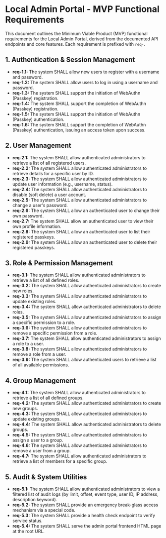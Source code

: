 # Local Admin Portal - MVP Functional Requirements

This document outlines the Minimum Viable Product (MVP) functional requirements for the Local Admin Portal, derived from the documented API endpoints and core features. Each requirement is prefixed with `req-`.

## 1. Authentication & Session Management

*   **req-1.1:** The system SHALL allow new users to register with a username and password.
*   **req-1.2:** The system SHALL allow users to log in using a username and password.
*   **req-1.3:** The system SHALL support the initiation of WebAuthn (Passkey) registration.
*   **req-1.4:** The system SHALL support the completion of WebAuthn (Passkey) registration.
*   **req-1.5:** The system SHALL support the initiation of WebAuthn (Passkey) authentication.
*   **req-1.6:** The system SHALL support the completion of WebAuthn (Passkey) authentication, issuing an access token upon success.

## 2. User Management

*   **req-2.1:** The system SHALL allow authenticated administrators to retrieve a list of all registered users.
*   **req-2.2:** The system SHALL allow authenticated administrators to retrieve details for a specific user by ID.
*   **req-2.3:** The system SHALL allow authenticated administrators to update user information (e.g., username, status).
*   **req-2.4:** The system SHALL allow authenticated administrators to disable (soft delete) a user account.
*   **req-2.5:** The system SHALL allow authenticated administrators to change a user's password.
*   **req-2.6:** The system SHALL allow an authenticated user to change their own password.
*   **req-2.7:** The system SHALL allow an authenticated user to view their own profile information.
*   **req-2.8:** The system SHALL allow an authenticated user to list their registered passkeys.
*   **req-2.9:** The system SHALL allow an authenticated user to delete their registered passkeys.

## 3. Role & Permission Management

*   **req-3.1:** The system SHALL allow authenticated administrators to retrieve a list of all defined roles.
*   **req-3.2:** The system SHALL allow authenticated administrators to create new roles.
*   **req-3.3:** The system SHALL allow authenticated administrators to update existing roles.
*   **req-3.4:** The system SHALL allow authenticated administrators to delete roles.
*   **req-3.5:** The system SHALL allow authenticated administrators to assign a specific permission to a role.
*   **req-3.6:** The system SHALL allow authenticated administrators to remove a specific permission from a role.
*   **req-3.7:** The system SHALL allow authenticated administrators to assign a role to a user.
*   **req-3.8:** The system SHALL allow authenticated administrators to remove a role from a user.
*   **req-3.9:** The system SHALL allow authenticated users to retrieve a list of all available permissions.

## 4. Group Management

*   **req-4.1:** The system SHALL allow authenticated administrators to retrieve a list of all defined groups.
*   **req-4.2:** The system SHALL allow authenticated administrators to create new groups.
*   **req-4.3:** The system SHALL allow authenticated administrators to update existing groups.
*   **req-4.4:** The system SHALL allow authenticated administrators to delete groups.
*   **req-4.5:** The system SHALL allow authenticated administrators to assign a user to a group.
*   **req-4.6:** The system SHALL allow authenticated administrators to remove a user from a group.
*   **req-4.7:** The system SHALL allow authenticated administrators to retrieve a list of members for a specific group.

## 5. Audit & System Utilities

*   **req-5.1:** The system SHALL allow authenticated administrators to view a filtered list of audit logs (by limit, offset, event type, user ID, IP address, description keyword).
*   **req-5.2:** The system SHALL provide an emergency break-glass access mechanism via a special code.
*   **req-5.3:** The system SHALL provide a health check endpoint to verify service status.
*   **req-5.4:** The system SHALL serve the admin portal frontend HTML page at the root URL.
